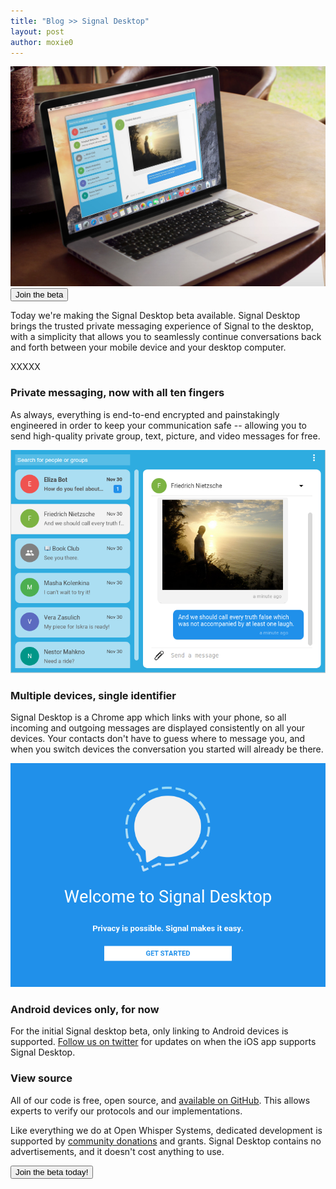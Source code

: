 ```yaml
---
title: "Blog >> Signal Desktop"
layout: post
author: moxie0
---
```


<img src="/blog/images/signal-desktop-fred.jpg" alt="Signal Desktop"/>

<a href="#" class="prefinery-form-cta" style="color: white;">
  <button type="button" class="btn btn-info install">Join the beta</button>
</a>

Today we're making the Signal Desktop beta available. Signal Desktop brings the
trusted private messaging experience of Signal to the desktop, with a simplicity
that allows you to seamlessly continue conversations back and forth between
your mobile device and your desktop computer.

XXXXX

### Private messaging, now with all ten fingers

As always, everything is end-to-end encrypted and painstakingly engineered in order to keep your communication
safe -- allowing you to send high-quality private group, text, picture, and video messages for free.

<img src="/blog/images/signal-desktop-screenshot.png"/>

### Multiple devices, single identifier

Signal Desktop is a Chrome app which links with your phone, so all incoming and outgoing messages
are displayed consistently on all your devices.  Your contacts don't have to guess
where to message you, and when you switch devices the conversation you started
will already be there.

<img src="/blog/images/signal-desktop-splash.png"/>

### Android devices only, for now

For the initial Signal desktop beta, only linking to Android devices is supported.
[Follow us on twitter](https://twitter.com/whispersystems) for updates on when the
iOS app supports Signal Desktop.

### View source

All of our code is free, open source, and [available on GitHub](https://github.com/WhisperSystems).  This allows experts
to verify our protocols and our implementations.

Like everything we do at Open Whisper Systems, dedicated development is supported by
[community donations](https://freedom.press/bundle/encryption-tools-journalists) and grants. Signal Desktop contains
no advertisements, and it doesn't cost anything to use.

<a href="#" class="prefinery-form-cta" style="color: white;">
  <button type="button" class="btn btn-info install">Join the beta today!</button>
</a>

<script type="text/javascript">
var _pfy = _pfy || [];(function(){function pfy_load(){var pfys=document.createElement('script');pfys.type='text/javascript';pfys.async=true;pfys.src='https://openwhispersystems.prefinery.com/widget/v2/zjjk5j7a.js';var pfy=document.getElementsByTagName('script')[0];pfy.parentNode.insertBefore(pfys,pfy);}if (window.attachEvent){window.attachEvent('onload',pfy_load);}else{window.addEventListener('load',pfy_load,false);}})();
</script>